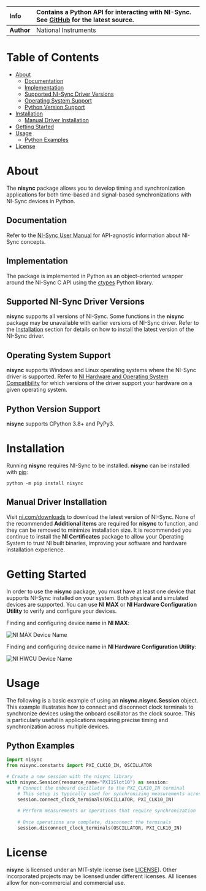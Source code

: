 | **Info**      | Contains a Python API for interacting with NI-Sync. See [GitHub](https://github.com/ni/nisync-python/) for the latest source. | 
| :------------ | :---------------------| 
| **Author**    | National Instruments  | 

# Table of Contents
- [About](#about)
  - [Documentation](#documentation)
  - [Implementation](#implementation)
  - [Supported NI-Sync Driver Versions](#supported-ni-sync-driver-versions)
  - [Operating System Support](#operating-system-support)
  - [Python Version Support](#python-version-support)
- [Installation](#installation)
  - [Manual Driver Installation](#manual-driver-installation)
- [Getting Started](#getting-started)
- [Usage](#usage)
  - [Python Examples](#python-examples)
- [License](#license)

# About

The **nisync** package allows you to develop timing and synchronization applications 
for both time-based and signal-based synchronizations with NI-Sync devices in Python.

## Documentation

Refer to the [NI-Sync User Manual](https://www.ni.com/docs/en-US/bundle/ni-sync/page/user-manual-welcome.html)
for API-agnostic information about NI-Sync concepts.

## Implementation

The package is implemented in Python as an 
object-oriented wrapper around the NI-Sync C API using the
[ctypes](https://docs.python.org/3/library/ctypes.html) Python library.

## Supported NI-Sync Driver Versions

**nisync** supports all versions of NI-Sync. Some functions in the **nisync** 
package may be unavailable with earlier versions of NI-Sync driver. Refer to 
the [Installation](#installation) section for details on how to install the latest version 
of the NI-Sync driver.

## Operating System Support

**nisync** supports Windows and Linux operating systems where the NI-Sync
driver is supported. Refer to
[NI Hardware and Operating System Compatibility](https://www.ni.com/r/hw-support)
for which versions of the driver support your hardware on a given operating
system.

## Python Version Support

**nisync** supports CPython 3.8+ and PyPy3.

# Installation
 
Running **nisync** requires NI-Sync to be installed.
**nisync** can be installed with [pip](http://pypi.python.org/pypi/pip>):

```shell
python -m pip install nisync
```

## Manual Driver Installation

Visit [ni.com/downloads](http://www.ni.com/downloads/) to download the latest
version of NI-Sync. None of the recommended **Additional items** are required
for **nisync** to function, and they can be removed to minimize installation
size. It is recommended you continue to install the **NI Certificates** package
to allow your Operating System to trust NI built binaries, improving your
software and hardware installation experience.

# Getting Started

In order to use the **nisync** package, you must have at least one device that supports NI-Sync 
installed on your system. Both physical and simulated devices are supported.
You can use **NI MAX** or **NI Hardware Configuration Utility** to verify and configure your devices.

Finding and configuring device name in **NI MAX**:

![NI MAX Device Name](https://github.com/wchung-ni/wk_nisync-python/blob/7fed0499056c99f55501daf2bc6382622690081e/docs/img/max_device_name.png)

Finding and configuring device name in **NI Hardware Configuration Utility**:

![NI HWCU Device Name](https://github.com/wchung-ni/wk_nisync-python/blob/7fed0499056c99f55501daf2bc6382622690081e/docs/img/hwcu_device_name.png)

# Usage
The following is a basic example of using an **nisync.nisync.Session** object. This example illustrates how to connect and disconnect clock terminals to synchronize devices using the onboard oscillator as the clock source. This is particularly useful in applications requiring precise timing and synchronization across multiple devices.

## Python Examples

```python
import nisync
from nisync.constants import PXI_CLK10_IN, OSCILLATOR

# Create a new session with the nisync library
with nisync.Session(resource_name="PXI1Slot10") as session:
    # Connect the onboard oscillator to the PXI_CLK10_IN terminal
    # This setup is typically used for synchronizing measurements across devices
    session.connect_clock_terminals(OSCILLATOR, PXI_CLK10_IN)
    
    # Perform measurements or operations that require synchronization
    
    # Once operations are complete, disconnect the terminals
    session.disconnect_clock_terminals(OSCILLATOR, PXI_CLK10_IN)
```

# License

**nisync** is licensed under an MIT-style license (see
[LICENSE](https://github.com/ni/nisync-python/blob/main/LICENSE)).
Other incorporated projects may be licensed under different licenses. All
licenses allow for non-commercial and commercial use.
